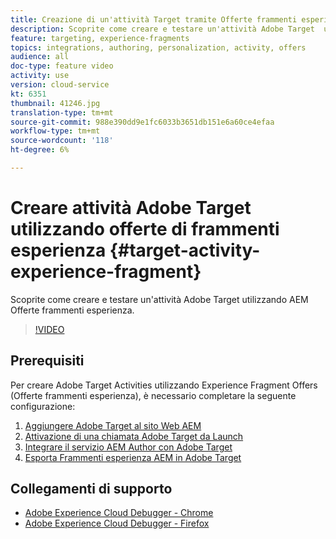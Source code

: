 ```yaml
---
title: Creazione di un'attività Target tramite Offerte frammenti esperienza
description: Scoprite come creare e testare un'attività Adobe Target  utilizzando AEM offerte di frammenti esperienza.
feature: targeting, experience-fragments
topics: integrations, authoring, personalization, activity, offers
audience: all
doc-type: feature video
activity: use
version: cloud-service
kt: 6351
thumbnail: 41246.jpg
translation-type: tm+mt
source-git-commit: 988e390dd9e1fc6033b3651db151e6a60ce4efaa
workflow-type: tm+mt
source-wordcount: '118'
ht-degree: 6%

---
```



# Creare  attività Adobe Target utilizzando offerte di frammenti esperienza {#target-activity-experience-fragment}

Scoprite come creare e testare un&#39;attività Adobe Target  utilizzando AEM Offerte frammenti esperienza.

>[!VIDEO](https://video.tv.adobe.com/v/41246?quality=12&learn=on)

## Prerequisiti

Per creare  Adobe Target Activities utilizzando Experience Fragment Offers (Offerte frammenti esperienza), è necessario completare la seguente configurazione:

1. [Aggiungere  Adobe Target al sito Web AEM](./add-target-launch-extension.md)
1. [Attivazione di una chiamata Adobe Target  da Launch](./load-and-fire-target.md)
1. [Integrare il servizio AEM Author con  Adobe Target](./setup-aem-target-cloud-service.md)
1. [Esporta Frammenti esperienza AEM in Adobe Target](./export-experience-fragment-target.md)

## Collegamenti di supporto

* [Adobe Experience Cloud Debugger - Chrome](https://chrome.google.com/webstore/detail/adobe-experience-cloud-de/ocdmogmohccmeicdhlhhgepeaijenapj)
* [Adobe Experience Cloud Debugger - Firefox](https://addons.mozilla.org/en-US/firefox/addon/adobe-experience-platform-dbg/)